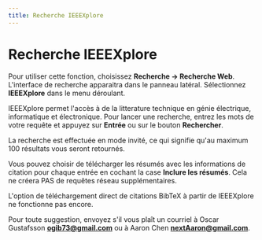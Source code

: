 ```yaml
---
title: Recherche IEEEXplore
---
```


# Recherche IEEEXplore

Pour utiliser cette fonction, choisissez **Recherche → Recherche Web**. L'interface de recherche apparaitra dans le panneau latéral. Sélectionnez **IEEEXplore** dans le menu déroulant.

IEEEXplore permet l'accès à de la litterature technique en génie électrique, informatique et électronique. Pour lancer une recherche, entrez les mots de votre requête et appuyez sur **Entrée** ou sur le bouton **Rechercher**.

La recherche est effectuée en mode invité, ce qui signifie qu'au maximum 100 résultats vous seront retournés.

Vous pouvez choisir de télécharger les résumés avec les informations de citation pour chaque entrée en cochant la case **Inclure les résumés**. Cela ne créera PAS de requêtes réseau supplémentaires.

L'option de téléchargement direct de citations BibTeX à partir de IEEEXplore ne fonctionne pas encore.

Pour toute suggestion, envoyez s'il vous plaît un courriel à Oscar Gustafsson **ogib73@gmail.com** ou à Aaron Chen **nextAaron@gmail.com**.
